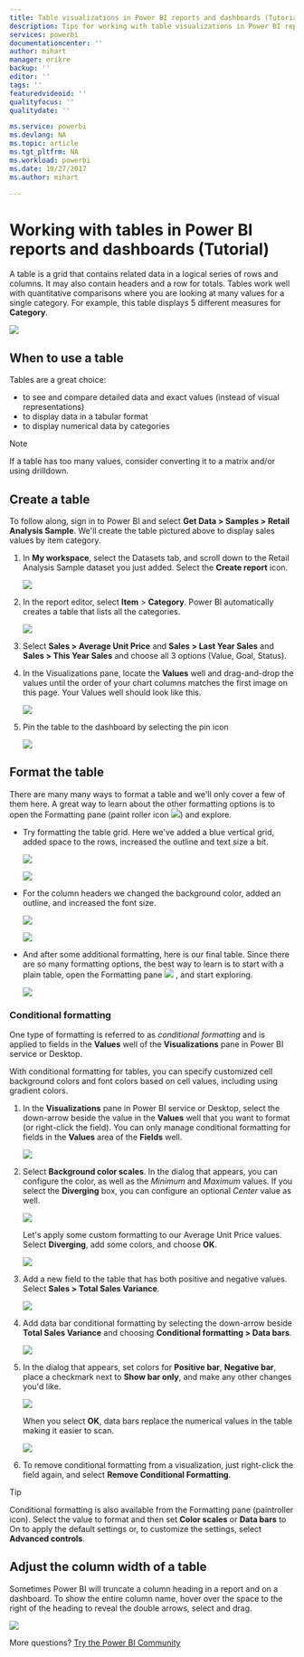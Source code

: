 ```yaml
---
title: Table visualizations in Power BI reports and dashboards (Tutorial)
description: Tips for working with table visualizations in Power BI reports and dashboards, including how to resize column widths.
services: powerbi
documentationcenter: ''
author: mihart
manager: erikre
backup: ''
editor: ''
tags: ''
featuredvideoid: ''
qualityfocus: ''
qualitydate: ''

ms.service: powerbi
ms.devlang: NA
ms.topic: article
ms.tgt_pltfrm: NA
ms.workload: powerbi
ms.date: 10/27/2017
ms.author: mihart

---
```

# Working with tables in Power BI reports and dashboards (Tutorial)
A table is a grid that contains related data in a logical series of rows and columns. It may also contain headers and a row for totals. Tables work well with quantitative comparisons where you are looking at many values for a single category. For example, this table displays 5 different measures for **Category**.

![](media/power-bi-visualization-tables/table.png)

## When to use a table
Tables are a great choice:

* to see and compare detailed data and exact values (instead of visual representations)
* to display data in a tabular format
* to display numerical data by categories   

> [!NOTE]
> If a table has too many values, consider converting it to a matrix and/or using drilldown.
> 
> 

## Create a table
To follow along, sign in to Power BI and select **Get Data > Samples > Retail Analysis Sample**. We'll create the table pictured above to display sales values by item category.

1. In **My workspace**, select the Datasets tab, and scroll down to the Retail Analysis Sample dataset you just added.  Select the **Create report** icon.
   
    ![](media/power-bi-visualization-tables/power-bi-create-report.png)
2. In the report editor, select **Item** > **Category**.  Power BI automatically creates a table that lists all the categories.
   
    ![](media/power-bi-visualization-tables/power-bi-table1.png)
3. Select **Sales > Average Unit Price** and **Sales > Last Year Sales** and **Sales > This Year Sales** and choose all 3 options (Value, Goal, Status).   
4. In the Visualizations pane, locate the **Values** well and drag-and-drop the values until the order of your chart columns matches the first image on this page.  Your Values well should look like this.
   
    ![](media/power-bi-visualization-tables/power-bi-table2.png)
5. Pin the table to the dashboard by selecting the pin icon  
   
     ![](media/power-bi-visualization-tables/pbi_pintile.png)

## Format the table
There are many many ways to format a table and we'll only cover a few of them here. A great way to learn about the other formatting options is to open the Formatting pane (paint roller icon ![](media/power-bi-visualization-tables/power-bi-format.png)) and explore.

* Try formatting the table grid. Here we've added a blue vertical grid, added space to the rows, increased the outline and text size a bit.
  
    ![](media/power-bi-visualization-tables/power-bi-table-grid2-new.png)
  
    ![](media/power-bi-visualization-tables/power-bi-table-grid3.png)
* For the column headers we changed the background color, added an outline, and increased the font size. 
  
    ![](media/power-bi-visualization-tables/power-bi-table-column.png)
  
    ![](media/power-bi-visualization-tables/power-bi-table-column2.png)
* And after some additional formatting, here is our final table. Since there are so many formatting options, the best way to learn is to start with a plain table, open the Formatting pane  ![](media/power-bi-visualization-tables/power-bi-format.png) , and start exploring. 
  
    ![](media/power-bi-visualization-tables/power-bi-table-format.png)

### Conditional formatting
One type of formatting is referred to as *conditional formatting* and is applied to fields in the **Values** well of the **Visualizations** pane in Power BI service or Desktop. 

With conditional formatting for tables, you can specify customized cell background colors and font colors based on cell values, including using gradient colors. 

1. In the **Visualizations** pane in Power BI service or Desktop, select the down-arrow beside the value in the **Values** well that you want to format (or right-click the field). You can only manage conditional formatting for fields in the **Values** area of the **Fields** well.
   
    ![](media/power-bi-visualization-tables/power-bi-conditional-formatting-background.png)
2. Select **Background color scales**. In the dialog that appears, you can configure the color, as well as the *Minimum* and *Maximum* values. If you select the **Diverging** box, you can configure an optional *Center* value as well.
   
    ![](media/power-bi-visualization-tables/power-bi-conditional-formatting-background2.png)
   
    Let's apply some custom formatting to our Average Unit Price values. Select **Diverging**, add some colors, and choose **OK**. 
   
    ![](media/power-bi-visualization-tables/power-bi-conditional-formatting-data-background.png)
3. Add a new field to the table that has both positive and negative values.  Select **Sales > Total Sales Variance**. 
   
    ![](media/power-bi-visualization-tables/power-bi-conditional-formatting2.png)
4. Add data bar conditional formatting by selecting the down-arrow beside **Total Sales Variance** and choosing **Conditional formatting > Data bars**.
   
    ![](media/power-bi-visualization-tables/power-bi-conditional-formatting-data-bars.png)
5. In the dialog that appears, set colors for **Positive bar**, **Negative bar**, place a checkmark next to **Show bar only**, and make any other changes you'd like.
   
    ![](media/power-bi-visualization-tables/power-bi-data-bars.png)
   
    When you select **OK**, data bars replace the numerical values in the table making it easier to scan.
   
    ![](media/power-bi-visualization-tables/power-bi-conditional-formatting-data-bars2.png)
6. To remove conditional formatting from a visualization, just right-click the field again, and select **Remove Conditional Formatting**.

> [!TIP]
> Conditional formatting is also available from the Formatting pane (paintroller icon). Select the value to format and then set **Color scales** or **Data bars** to On to apply the default settings or, to customize the settings, select **Advanced controls**.
> 
> 

## Adjust the column width of a table
Sometimes Power BI will truncate a column heading in a report and on a dashboard. To show the entire column name, hover over the space to the right of the heading to reveal the double arrows, select and drag.

![](media/power-bi-visualization-tables/resizetable.gif)

More questions? [Try the Power BI Community](http://community.powerbi.com/)

